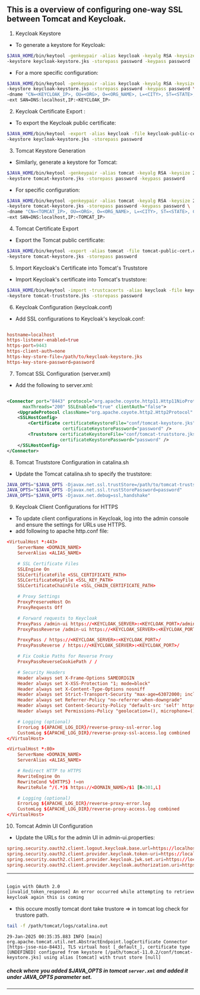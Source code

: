 ## This is a overview of configuring one-way SSL between Tomcat and Keycloak. 

1. Keycloak Keystore

* To generate a keystore for Keycloak:

```bash
$JAVA_HOME/bin/keytool -genkeypair -alias keycloak -keyalg RSA -keysize 2048 -validity 365 \
-keystore keycloak-keystore.jks -storepass password -keypass password
```
* For a more specific configuration:

```bash
$JAVA_HOME/bin/keytool -genkeypair -alias keycloak -keyalg RSA -keysize 2048 -validity 365 \
-keystore keycloak-keystore.jks -storepass password -keypass password \
-dname "CN=<KEYCLOAK_IP>, OU=<ORG>, O=<ORG_NAME>, L=<CITY>, ST=<STATE>, C=<COUNTRY>" \
-ext SAN=DNS:localhost,IP:<KEYCLOAK_IP>
```

2. Keycloak Certificate Export :
* To export the Keycloak public certificate:

```bash
$JAVA_HOME/bin/keytool -export -alias keycloak -file keycloak-public-cert.crt \
-keystore keycloak-keystore.jks -storepass password
```
3. Tomcat Keystore Generation
* Similarly, generate a keystore for Tomcat:

```bash
$JAVA_HOME/bin/keytool -genkeypair -alias tomcat -keyalg RSA -keysize 2048 -validity 365 \
-keystore tomcat-keystore.jks -storepass password -keypass password
```
* For specific configuration:

```bash
$JAVA_HOME/bin/keytool -genkeypair -alias tomcat -keyalg RSA -keysize 2048 -validity 365 \
-keystore tomcat-keystore.jks -storepass password -keypass password \
-dname "CN=<TOMCAT_IP>, OU=<ORG>, O=<ORG_NAME>, L=<CITY>, ST=<STATE>, C=<COUNTRY>" \
-ext SAN=DNS:localhost,IP:<TOMCAT_IP>
```

4. Tomcat Certificate Export
* Export the Tomcat public certificate:

```bash
$JAVA_HOME/bin/keytool -export -alias tomcat -file tomcat-public-cert.crt \
-keystore tomcat-keystore.jks -storepass password
```
5. Import Keycloak's Certificate into Tomcat's Truststore
* Import Keycloak's certificate into Tomcat's truststore:

```bash
$JAVA_HOME/bin/keytool -import -trustcacerts -alias keycloak -file keycloak-public-cert.crt \
-keystore tomcat-truststore.jks -storepass password
```
6. Keycloak Configuration (keycloak.conf)
* Add SSL configurations to Keycloak's keycloak.conf:

```conf

hostname=localhost
https-listener-enabled=true
https-port=9443
https-client-auth=none
https-key-store-file=/path/to/keycloak-keystore.jks
https-key-store-password=password
```

7. Tomcat SSL Configuration (server.xml)
* Add the following to server.xml:

```xml

<Connector port="8443" protocol="org.apache.coyote.http11.Http11NioProtocol"
      maxThreads="200" SSLEnabled="true" clientAuth="false">
    <UpgradeProtocol className="org.apache.coyote.http2.Http2Protocol" />
    <SSLHostConfig>
        <Certificate certificateKeystoreFile="conf/tomcat-keystore.jks"
                     certificateKeystorePassword="password" />
        <Truststore certificateKeystoreFile="conf/tomcat-truststore.jks"
                    certificateKeystorePassword="password" />
    </SSLHostConfig>
</Connector>
```

8. Tomcat Truststore Configuration in catalina.sh
* Update the Tomcat catalina.sh to specify the truststore:

```bash
JAVA_OPTS="$JAVA_OPTS -Djavax.net.ssl.trustStore=/path/to/tomcat-truststore.jks"
JAVA_OPTS="$JAVA_OPTS -Djavax.net.ssl.trustStorePassword=password"
JAVA_OPTS="$JAVA_OPTS -Djavax.net.debug=ssl,handshake"
```

9. Keycloak Client Configurations for HTTPS
* To update client configurations in Keycloak, log into the admin console and ensure the settings for URLs use HTTPS.
* add following to apache http.conf file:

```conf
<VirtualHost *:443>
    ServerName <DOMAIN_NAME>
    ServerAlias <ALIAS_NAME>

    # SSL Certificate Files
    SSLEngine On
    SSLCertificateFile <SSL_CERTIFICATE_PATH>
    SSLCertificateKeyFile <SSL_KEY_PATH>
    SSLCertificateChainFile <SSL_CHAIN_CERTIFICATE_PATH>

    # Proxy Settings
    ProxyPreserveHost On
    ProxyRequests Off

    # Forward requests to Keycloak
    ProxyPass /admin-ui https://<KEYCLOAK_SERVER>:<KEYCLOAK_PORT>/admin-ui
    ProxyPassReverse /admin-ui https://<KEYCLOAK_SERVER>:<KEYCLOAK_PORT>/admin-ui

    ProxyPass / https://<KEYCLOAK_SERVER>:<KEYCLOAK_PORT>/
    ProxyPassReverse / https://<KEYCLOAK_SERVER>:<KEYCLOAK_PORT>/

    # Fix Cookie Paths for Reverse Proxy
    ProxyPassReverseCookiePath / /

    # Security Headers
    Header always set X-Frame-Options SAMEORIGIN
    Header always set X-XSS-Protection "1; mode=block"
    Header always set X-Content-Type-Options nosniff
    Header always set Strict-Transport-Security "max-age=63072000; includeSubDomains; preload"
    Header always set Referrer-Policy "no-referrer-when-downgrade"
    Header always set Content-Security-Policy "default-src 'self' https:; script-src 'self' 'unsafe-inline'; style-src 'self' 'unsafe-inline'"
    Header always set Permissions-Policy "geolocation=(), microphone=(), camera=()"

    # Logging (optional)
    ErrorLog ${APACHE_LOG_DIR}/reverse-proxy-ssl-error.log
    CustomLog ${APACHE_LOG_DIR}/reverse-proxy-ssl-access.log combined
</VirtualHost>

<VirtualHost *:80>
    ServerName <DOMAIN_NAME>
    ServerAlias <ALIAS_NAME>

    # Redirect HTTP to HTTPS
    RewriteEngine On
    RewriteCond %{HTTPS} !=on
    RewriteRule ^/(.*)$ https://<DOMAIN_NAME>/$1 [R=301,L]

    # Logging (optional)
    ErrorLog ${APACHE_LOG_DIR}/reverse-proxy-error.log
    CustomLog ${APACHE_LOG_DIR}/reverse-proxy-access.log combined
</VirtualHost>


```
10. Tomcat Admin UI Configuration
* Update the URLs for the admin UI in admin-ui.properties:

```conf
spring.security.oauth2.client.logout.keycloak.base.url=https://localhost:9443/realms/<REALM>/protocol/openid-connect/logout
spring.security.oauth2.client.provider.keycloak.token-uri=https://localhost:9443/realms/<REALM>/protocol/openid-connect/token
spring.security.oauth2.client.provider.keycloak.jwk.set.uri=https://localhost:9443/realms/<REALM>/protocol/openid-connect/certs
spring.security.oauth2.client.provider.keycloak.authorization.uri=https://localhost:9443/realms/<REALM>/protocol/openid-connect/auth
```

-----------------------------------------------------------------------------------------------------------------------------------------------------------------------

```bash

Login with OAuth 2.0
[invalid_token_response] An error occurred while attempting to retrieve the OAuth 2.0 Access Token Response: I/O error on POST request for "https://<ip>:9443/realms/demo-realm/protocol/openid-connect/token": PKIX path building failed: sun.security.provider.certpath.SunCertPathBuilderException: unable to find valid certification path to requested target
keycloak again this is coming
```

* this occure mostly tomcat dont take trustore => in tomcat log check for trustore path.

```bash
tail -f /path/tomcat/logs/catalina.out
```
```log
29-Jan-2025 00:35:35.883 INFO [main] org.apache.tomcat.util.net.AbstractEndpoint.logCertificate Connector [https-jsse-nio-8443], TLS virtual host [_default_], certificate type [UNDEFINED] configured from keystore [/path/tomcat-11.0.2/conf/tomcat-keystore.jks] using alias [tomcat] with trust store [null]

```

##### check where you added $JAVA_OPTS in tomcat `server.xml` and added it under JAVA_OPTS parameter set.


-----------------------------------------------------------------------------------------------------------------------------------------------------------------------